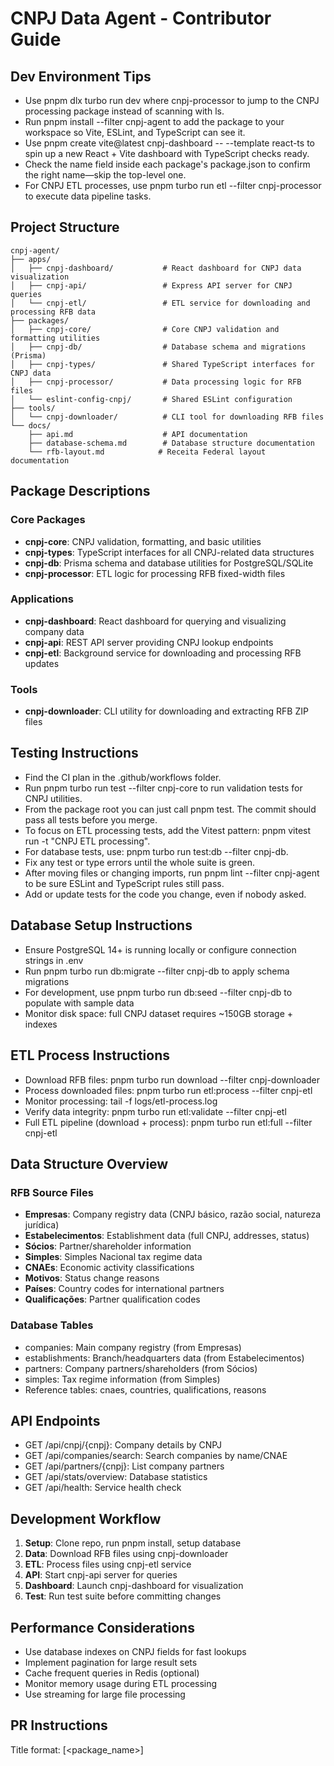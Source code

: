 # CNPJ Data Agent - Contributor Guide

## Dev Environment Tips
- Use pnpm dlx turbo run dev where cnpj-processor to jump to the CNPJ processing package instead of scanning with ls.
- Run pnpm install --filter cnpj-agent to add the package to your workspace so Vite, ESLint, and TypeScript can see it.
- Use pnpm create vite@latest cnpj-dashboard -- --template react-ts to spin up a new React + Vite dashboard with TypeScript checks ready.
- Check the name field inside each package's package.json to confirm the right name—skip the top-level one.
- For CNPJ ETL processes, use pnpm turbo run etl --filter cnpj-processor to execute data pipeline tasks.

## Project Structure

```
cnpj-agent/
├── apps/
│   ├── cnpj-dashboard/           # React dashboard for CNPJ data visualization
│   ├── cnpj-api/                 # Express API server for CNPJ queries
│   └── cnpj-etl/                 # ETL service for downloading and processing RFB data
├── packages/
│   ├── cnpj-core/                # Core CNPJ validation and formatting utilities
│   ├── cnpj-db/                  # Database schema and migrations (Prisma)
│   ├── cnpj-types/               # Shared TypeScript interfaces for CNPJ data
│   ├── cnpj-processor/           # Data processing logic for RFB files
│   └── eslint-config-cnpj/       # Shared ESLint configuration
├── tools/
│   └── cnpj-downloader/          # CLI tool for downloading RFB files
└── docs/
    ├── api.md                    # API documentation
    ├── database-schema.md        # Database structure documentation
    └── rfb-layout.md            # Receita Federal layout documentation
```

## Package Descriptions

### Core Packages
- **cnpj-core**: CNPJ validation, formatting, and basic utilities
- **cnpj-types**: TypeScript interfaces for all CNPJ-related data structures
- **cnpj-db**: Prisma schema and database utilities for PostgreSQL/SQLite
- **cnpj-processor**: ETL logic for processing RFB fixed-width files

### Applications
- **cnpj-dashboard**: React dashboard for querying and visualizing company data
- **cnpj-api**: REST API server providing CNPJ lookup endpoints
- **cnpj-etl**: Background service for downloading and processing RFB updates

### Tools
- **cnpj-downloader**: CLI utility for downloading and extracting RFB ZIP files

## Testing Instructions
- Find the CI plan in the .github/workflows folder.
- Run pnpm turbo run test --filter cnpj-core to run validation tests for CNPJ utilities.
- From the package root you can just call pnpm test. The commit should pass all tests before you merge.
- To focus on ETL processing tests, add the Vitest pattern: pnpm vitest run -t "CNPJ ETL processing".
- For database tests, use: pnpm turbo run test:db --filter cnpj-db.
- Fix any test or type errors until the whole suite is green.
- After moving files or changing imports, run pnpm lint --filter cnpj-agent to be sure ESLint and TypeScript rules still pass.
- Add or update tests for the code you change, even if nobody asked.

## Database Setup Instructions
- Ensure PostgreSQL 14+ is running locally or configure connection strings in .env
- Run pnpm turbo run db:migrate --filter cnpj-db to apply schema migrations
- For development, use pnpm turbo run db:seed --filter cnpj-db to populate with sample data
- Monitor disk space: full CNPJ dataset requires ~150GB storage + indexes

## ETL Process Instructions
- Download RFB files: pnpm turbo run download --filter cnpj-downloader
- Process downloaded files: pnpm turbo run etl:process --filter cnpj-etl
- Monitor processing: tail -f logs/etl-process.log
- Verify data integrity: pnpm turbo run etl:validate --filter cnpj-etl
- Full ETL pipeline (download + process): pnpm turbo run etl:full --filter cnpj-etl

## Data Structure Overview

### RFB Source Files
- **Empresas**: Company registry data (CNPJ básico, razão social, natureza jurídica)
- **Estabelecimentos**: Establishment data (full CNPJ, addresses, status)
- **Sócios**: Partner/shareholder information 
- **Simples**: Simples Nacional tax regime data
- **CNAEs**: Economic activity classifications
- **Motivos**: Status change reasons
- **Países**: Country codes for international partners
- **Qualificações**: Partner qualification codes

### Database Tables
- companies: Main company registry (from Empresas)
- establishments: Branch/headquarters data (from Estabelecimentos)
- partners: Company partners/shareholders (from Sócios)
- simples: Tax regime information (from Simples)
- Reference tables: cnaes, countries, qualifications, reasons

## API Endpoints
- GET /api/cnpj/{cnpj}: Company details by CNPJ
- GET /api/companies/search: Search companies by name/CNAE
- GET /api/partners/{cnpj}: List company partners
- GET /api/stats/overview: Database statistics
- GET /api/health: Service health check

## Development Workflow
1. **Setup**: Clone repo, run pnpm install, setup database
2. **Data**: Download RFB files using cnpj-downloader
3. **ETL**: Process files using cnpj-etl service  
4. **API**: Start cnpj-api server for queries
5. **Dashboard**: Launch cnpj-dashboard for visualization
6. **Test**: Run test suite before committing changes

## Performance Considerations
- Use database indexes on CNPJ fields for fast lookups
- Implement pagination for large result sets
- Cache frequent queries in Redis (optional)
- Monitor memory usage during ETL processing
- Use streaming for large file processing

## PR Instructions
Title format: [<package_name>] <Title>

Examples:
- [cnpj-core] Add CNPJ validation improvements
- [cnpj-etl] Fix memory leak in file processing
- [cnpj-api] Add new search endpoints
- [cnpj-dashboard] Implement company details view

## Environment Variables
```bash
# Database
DATABASE_URL="postgresql://user:pass@localhost:5432/cnpj_db"

# RFB Data Source
RFB_DOWNLOAD_URL="https://arquivos.receitafederal.gov.br/CNPJ/"
DATA_STORAGE_PATH="./data/rfb/"

# API Configuration  
API_PORT=3001
API_RATE_LIMIT=100

# Dashboard
VITE_API_BASE_URL="http://localhost:3001"
```

## Common Commands
- Install dependencies: `pnpm install`
- Start development: `pnpm turbo run dev`
- Build all packages: `pnpm turbo run build`
- Run tests: `pnpm turbo run test`
- Lint code: `pnpm turbo run lint`
- Type check: `pnpm turbo run type-check`
- Download RFB data: `pnpm run download:rfb`
- Process new data: `pnpm run etl:process`
- Start API server: `pnpm run api:start`
- Launch dashboard: `pnpm run dashboard:dev`

## Troubleshooting

### Common Issues
- **Out of memory during ETL**: Increase Node.js heap size or process files in smaller chunks
- **Database connection errors**: Check PostgreSQL service and connection strings
- **RFB download failures**: Verify network connectivity and RFB server availability
- **Type errors**: Run `pnpm turbo run type-check` to identify issues

### File Size Limits
- Monitor available disk space (>200GB recommended for full dataset)
- Configure proper temp directory for large file processing
- Implement cleanup routines for processed files

### Performance Tuning
- Create database indexes for frequently queried fields
- Use connection pooling for database access
- Implement proper logging levels (avoid debug in production)
- Monitor ETL progress with proper checkpoints